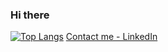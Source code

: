 ### Hi there
[![Top Langs](https://github-readme-stats.vercel.app/api/top-langs/?username=yourusername&amp;text_color=daf7dc&amp;bg_color=151515)](https://github.com/yourusername/github-readme-stats)
[Contact me - LinkedIn](https://www.linkedin.com/in/denisseanaya/)

<!--
**denisseai/denisseai** is a ✨ _special_ ✨ repository because its `README.md` (this file) appears on your GitHub profile.

Here are some ideas to get you started:

- 🔭 I’m currently working on ...
- 🌱 I’m currently learning ...
- 👯 I’m looking to collaborate on ...
- 🤔 I’m looking for help with ...
- 💬 Ask me about ...
- 📫 How to reach me: ...
- 😄 Pronouns: ...
- ⚡ Fun fact: ...
-->
